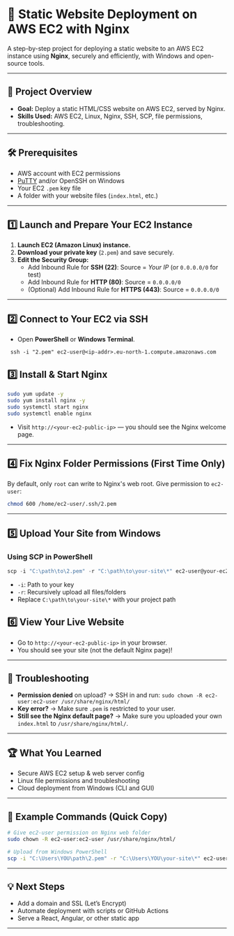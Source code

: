 # 🚀 Static Website Deployment on AWS EC2 with Nginx

A step-by-step project for deploying a static website to an AWS EC2 instance using **Nginx**, securely and efficiently, with Windows and open-source tools.

---

## 📄 Project Overview

- **Goal:** Deploy a static HTML/CSS website on AWS EC2, served by Nginx.
- **Skills Used:** AWS EC2, Linux, Nginx, SSH, SCP, file permissions, troubleshooting.

---

## 🛠️ Prerequisites

- AWS account with EC2 permissions
- [PuTTY](https://www.chiark.greenend.org.uk/~sgtatham/putty/latest.html) and/or OpenSSH on Windows
- Your EC2 `.pem` key file
- A folder with your website files (`index.html`, etc.)

---

## 1️⃣ Launch and Prepare Your EC2 Instance

1. **Launch EC2 (Amazon Linux) instance.**
2. **Download your private key** (`2.pem`) and save securely.
3. **Edit the Security Group:**
   - Add Inbound Rule for **SSH (22)**: Source = _Your IP_ (or `0.0.0.0/0` for test)
   - Add Inbound Rule for **HTTP (80)**: Source = `0.0.0.0/0`
   - (Optional) Add Inbound Rule for **HTTPS (443)**: Source = `0.0.0.0/0`

---

## 2️⃣ Connect to Your EC2 via SSH

- Open **PowerShell** or **Windows Terminal**.
```
 ssh -i "2.pem" ec2-user@<ip-addr>.eu-north-1.compute.amazonaws.com
```


## 3️⃣ Install & Start Nginx

```bash
sudo yum update -y
sudo yum install nginx -y
sudo systemctl start nginx
sudo systemctl enable nginx
```

* Visit `http://<your-ec2-public-ip>` — you should see the Nginx welcome page.

---

## 4️⃣ Fix Nginx Folder Permissions (First Time Only)

By default, only `root` can write to Nginx's web root. Give permission to `ec2-user`:

```bash
chmod 600 /home/ec2-user/.ssh/2.pem
```

---

## 5️⃣ Upload Your Site from Windows

### Using SCP in PowerShell

```powershell
scp -i "C:\path\to\2.pem" -r "C:\path\to\your-site\*" ec2-user@your-ec2-public-dns:/usr/share/nginx/html/
```

* `-i`: Path to your key
* `-r`: Recursively upload all files/folders
* Replace `C:\path\to\your-site\*` with your project path


## 6️⃣ View Your Live Website

* Go to `http://<your-ec2-public-ip>` in your browser.
* You should see your site (not the default Nginx page)!

---

## 🧰 Troubleshooting

* **Permission denied** on upload?
  → SSH in and run:
  `sudo chown -R ec2-user:ec2-user /usr/share/nginx/html/`
* **Key error?**
  → Make sure `.pem` is restricted to your user.
* **Still see the Nginx default page?**
  → Make sure you uploaded your own `index.html` to `/usr/share/nginx/html/`.

---

## 🏆 What You Learned

* Secure AWS EC2 setup & web server config
* Linux file permissions and troubleshooting
* Cloud deployment from Windows (CLI and GUI)

---

## 📝 Example Commands (Quick Copy)

```bash
# Give ec2-user permission on Nginx web folder
sudo chown -R ec2-user:ec2-user /usr/share/nginx/html/

# Upload from Windows PowerShell
scp -i "C:\Users\YOU\path\2.pem" -r "C:\Users\YOU\your-site\*" ec2-user@your-ec2-public-dns:/usr/share/nginx/html/
```

---

## 💡 Next Steps

* Add a domain and SSL (Let’s Encrypt)
* Automate deployment with scripts or GitHub Actions
* Serve a React, Angular, or other static app

---

